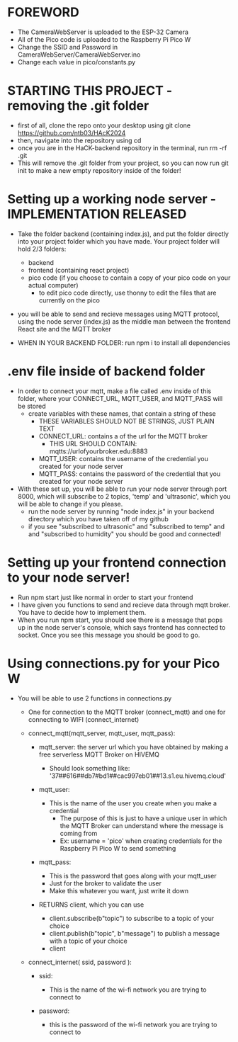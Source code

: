 # FOREWORD
- The CameraWebServer is uploaded to the ESP-32 Camera
- All of the Pico code is uploaded to the Raspberry Pi Pico W
- Change the SSID and Password in CameraWebServer/CameraWebServer.ino
- Change each value in pico/constants.py


# STARTING THIS PROJECT - removing the .git folder

- first of all, clone the repo onto your desktop using
    git clone https://github.com/ntb03/HAcK2024
-  then, navigate into the repository using cd
- once you are in the HaCK-backend repository in the terminal, run
     rm -rf .git
- This will remove the .git folder from your project, so you can now run 
    git init to make a new empty repository inside of the folder!

# Setting up a working node server - IMPLEMENTATION RELEASED


- Take the folder backend (containing index.js), and put the folder directly into your project folder which you have made. Your project folder will hold 2/3 folders: 
    - backend
    - frontend (containing react project)
    - pico code (if you choose to contain a copy of your pico code on your actual computer)
        - to edit pico code directly, use thonny to edit the files that are currently on the pico

- you will be able to send and recieve messages using MQTT protocol, using the node server (index.js) as the middle man between the frontend React site and the MQTT broker
- WHEN IN YOUR BACKEND FOLDER: run npm i to install all dependencies

# .env file inside of backend folder

- In order to connect your mqtt, make a file called .env inside of this folder, where your CONNECT_URL, MQTT_USER, and MQTT_PASS will be stored
    - create variables with these names, that contain a string of these
        - THESE VARIABLES SHOULD NOT BE STRINGS, JUST PLAIN TEXT
        - CONNECT_URL: contains a of the url for the MQTT broker
            - THIS URL SHOULD CONTAIN: mqtts://urlofyourbroker.edu:8883
        - MQTT_USER: contains the username of the credential you created for your node server
        - MQTT_PASS: contains the password of the credential that you created for your node server
- With these set up, you will be able to run your node server through port 8000, which will subscribe to 2 topics, 'temp' and 'ultrasonic', which you will be able to change if you please.
    - run the node server by running 
        "node index.js" in your backend directory which you have taken off of my github
    - if you see  "subscribed to ultrasonic" and "subscribed to temp" and and "subscribed to humidity" you should be good and connected! 




# Setting up your frontend connection to your node server!

- Run npm start just like normal in order to start your frontend
- I have given you functions to send and recieve data through mqtt broker. You have to decide how to implement them.
- When you run npm start, you should see there is a message that pops up in the node server's console, which says frontend has connected to socket. Once you see this message you should be good to go.

# Using connections.py for your Pico W

- You will be able to use 2 functions in connections.py
    - One for connection to the MQTT broker (connect_mqtt) and one for connecting to WIFI (connect_internet)

    - connect_mqtt(mqtt_server, mqtt_user, mqtt_pass):

        - mqtt_server: the server url which you have obtained by making a free serverless MQTT Broker on HIVEMQ
            - Should look something like: '37##616##db7#bd1##cac997eb01##13.s1.eu.hivemq.cloud'

        - mqtt_user:
            - This is the name of the user you create when you make a credential
                - The purpose of this is just to have a unique user in which the MQTT Broker can understand where the message is coming from 
                - Ex: username = 'pico' when creating credentials for the Raspberry Pi Pico W to send something

        - mqtt_pass:
            - This is the password that goes along with your mqtt_user
            - Just for the broker to validate the user
            - Make this whatever you want, just write it down

        - RETURNS client, which you can use 
            - client.subscribe(b"topic") to subscribe to a topic of your choice
            - client.publish(b"topic", b"message") to publish a message with a topic of your choice
            - client

    - connect_internet( ssid, password ):
        
        - ssid: 
            - This is the name of the wi-fi network you are trying to connect to

        - password:
            - this is the password of the wi-fi network you are trying to connect to


    
